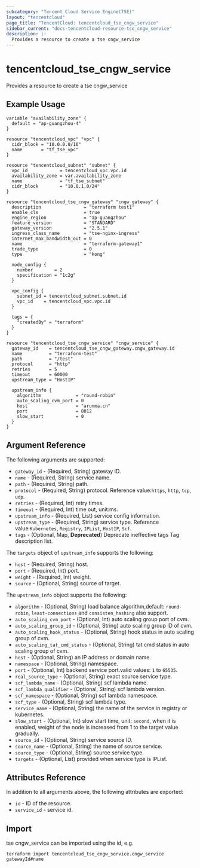 ```yaml
---
subcategory: "Tencent Cloud Service Engine(TSE)"
layout: "tencentcloud"
page_title: "TencentCloud: tencentcloud_tse_cngw_service"
sidebar_current: "docs-tencentcloud-resource-tse_cngw_service"
description: |-
  Provides a resource to create a tse cngw_service
---
```


# tencentcloud_tse_cngw_service

Provides a resource to create a tse cngw_service

## Example Usage

```hcl
variable "availability_zone" {
  default = "ap-guangzhou-4"
}

resource "tencentcloud_vpc" "vpc" {
  cidr_block = "10.0.0.0/16"
  name       = "tf_tse_vpc"
}

resource "tencentcloud_subnet" "subnet" {
  vpc_id            = tencentcloud_vpc.vpc.id
  availability_zone = var.availability_zone
  name              = "tf_tse_subnet"
  cidr_block        = "10.0.1.0/24"
}

resource "tencentcloud_tse_cngw_gateway" "cngw_gateway" {
  description                = "terraform test1"
  enable_cls                 = true
  engine_region              = "ap-guangzhou"
  feature_version            = "STANDARD"
  gateway_version            = "2.5.1"
  ingress_class_name         = "tse-nginx-ingress"
  internet_max_bandwidth_out = 0
  name                       = "terraform-gateway1"
  trade_type                 = 0
  type                       = "kong"

  node_config {
    number        = 2
    specification = "1c2g"
  }

  vpc_config {
    subnet_id = tencentcloud_subnet.subnet.id
    vpc_id    = tencentcloud_vpc.vpc.id
  }

  tags = {
    "createdBy" = "terraform"
  }
}

resource "tencentcloud_tse_cngw_service" "cngw_service" {
  gateway_id    = tencentcloud_tse_cngw_gateway.cngw_gateway.id
  name          = "terraform-test"
  path          = "/test"
  protocol      = "http"
  retries       = 5
  timeout       = 60000
  upstream_type = "HostIP"

  upstream_info {
    algorithm             = "round-robin"
    auto_scaling_cvm_port = 0
    host                  = "arunma.cn"
    port                  = 8012
    slow_start            = 0
  }
}
```

## Argument Reference

The following arguments are supported:

* `gateway_id` - (Required, String) gateway ID.
* `name` - (Required, String) service name.
* `path` - (Required, String) path.
* `protocol` - (Required, String) protocol. Reference value:`https`, `http`, `tcp`, `udp`.
* `retries` - (Required, Int) retry times.
* `timeout` - (Required, Int) time out, unit:ms.
* `upstream_info` - (Required, List) service config information.
* `upstream_type` - (Required, String) service type. Reference value:`Kubernetes`, `Registry`, `IPList`, `HostIP`, `Scf`.
* `tags` - (Optional, Map, **Deprecated**) Deprecate ineffective tags Tag description list.

The `targets` object of `upstream_info` supports the following:

* `host` - (Required, String) host.
* `port` - (Required, Int) port.
* `weight` - (Required, Int) weight.
* `source` - (Optional, String) source of target.

The `upstream_info` object supports the following:

* `algorithm` - (Optional, String) load balance algorithm,default: `round-robin`, `least-connections` and `consisten_hashing` also support.
* `auto_scaling_cvm_port` - (Optional, Int) auto scaling group port of cvm.
* `auto_scaling_group_id` - (Optional, String) auto scaling group ID of cvm.
* `auto_scaling_hook_status` - (Optional, String) hook status in auto scaling group of cvm.
* `auto_scaling_tat_cmd_status` - (Optional, String) tat cmd status in auto scaling group of cvm.
* `host` - (Optional, String) an IP address or domain name.
* `namespace` - (Optional, String) namespace.
* `port` - (Optional, Int) backend service port.valid values: `1` to `65535`.
* `real_source_type` - (Optional, String) exact source service type.
* `scf_lambda_name` - (Optional, String) scf lambda name.
* `scf_lambda_qualifier` - (Optional, String) scf lambda version.
* `scf_namespace` - (Optional, String) scf lambda namespace.
* `scf_type` - (Optional, String) scf lambda type.
* `service_name` - (Optional, String) the name of the service in registry or kubernetes.
* `slow_start` - (Optional, Int) slow start time, unit: `second`, when it is enabled, weight of the node is increased from 1 to the target value gradually.
* `source_id` - (Optional, String) service source ID.
* `source_name` - (Optional, String) the name of source service.
* `source_type` - (Optional, String) source service type.
* `targets` - (Optional, List) provided when service type is IPList.

## Attributes Reference

In addition to all arguments above, the following attributes are exported:

* `id` - ID of the resource.
* `service_id` - service id.



## Import

tse cngw_service can be imported using the id, e.g.

```
terraform import tencentcloud_tse_cngw_service.cngw_service gatewayId#name
```

